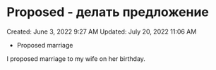 # Proposed - делать предложение

Created: June 3, 2022 9:27 AM
Updated: July 20, 2022 11:06 AM

- Proposed marriage

I proposed marriage to my wife on her birthday.